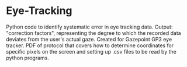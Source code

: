 # Eye-Tracking
Python code to identify systematic error in eye tracking data.
Output: "correction factors", representing the degree to which the recorded data deviates from the user's actual gaze.
Created for Gazepoint GP3 eye tracker. PDF of protocol that covers how to determine coordinates for specific pixels on the screen and setting up .csv files to be read by the python programs. 
